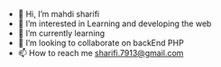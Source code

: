 - 👋 Hi, I’m mahdi sharifi
- 👀 I’m interested in Learning and developing the web
- 🌱 I’m currently learning 
- 💞️ I’m looking to collaborate on backEnd PHP
- 📫 How to reach me sharifi.7913@gmail.com

<!---
sharifi-79/sharifi-79 is a ✨ special ✨ repository because its `README.md` (this file) appears on your GitHub profile.
You can click the Preview link to take a look at your changes.
--->
